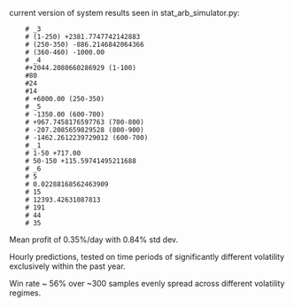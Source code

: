 current version of system results seen in stat_arb_simulator.py:

        # _3
        # (1-250) +2381.7747742142883
        # (250-350) -886.2146842064366
        # (360-460) -1000.00
        # _4 
        #+2044.2080660286929 (1-100)
        #80
        #24
        #14
        # +6000.00 (250-350)
        # _5
        # -1350.00 (600-700)
        # +967.7458176597763 (700-800)
        # -207.2085659829528 (800-900)
        # -1462.2612239729012 (600-700)
        # _1
        # 1-50 +717.00
        # 50-150 +115.59741495211688
        # _6
        # 5
        # 0.02288168562463909
        # 15
        # 12393.42631087813
        # 191
        # 44
        # 35


Mean profit of 0.35%/day with 0.84% std dev.

Hourly predictions, tested on time periods of significantly different volatility exclusively within the past year.

Win rate ~ 56% over ~300 samples evenly spread across different volatility regimes.
